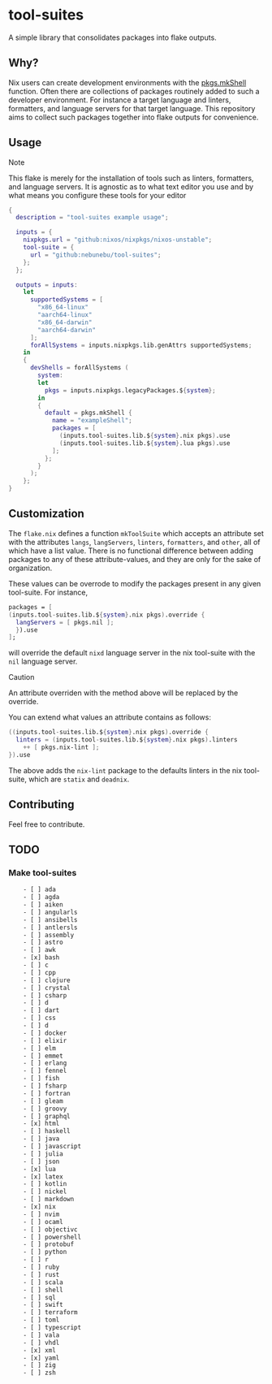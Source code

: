 # tool-suites

A simple library that consolidates packages into flake
outputs.

## Why?

Nix users can create development environments with the [pkgs.mkShell](https://ryantm.github.io/nixpkgs/builders/special/mkshell/)
function. Often there are collections of packages routinely added to such a
developer environment. For instance a target language and linters, formatters,
and language servers for that target language. This repository aims to collect
such packages together into flake outputs for convenience.

## Usage

> [!Note]
> This flake is merely for the installation of tools such as linters,
> formatters, and language servers. It is agnostic as to what text editor you
> use and by what means you configure these tools for your editor

```nix
{
  description = "tool-suites example usage";

  inputs = {
    nixpkgs.url = "github:nixos/nixpkgs/nixos-unstable";
    tool-suite = {
      url = "github:nebunebu/tool-suites";
    };
  };

  outputs = inputs:
    let
      supportedSystems = [
        "x86_64-linux"
        "aarch64-linux"
        "x86_64-darwin"
        "aarch64-darwin"
      ];
      forAllSystems = inputs.nixpkgs.lib.genAttrs supportedSystems;
    in
    {
      devShells = forAllSystems (
        system:
        let
          pkgs = inputs.nixpkgs.legacyPackages.${system};
        in
        {
          default = pkgs.mkShell {
            name = "exampleShell";
            packages = [
              (inputs.tool-suites.lib.${system}.nix pkgs).use
              (inputs.tool-suites.lib.${system}.lua pkgs).use
            ];
          };
        }
      );
    };
}
```

## Customization

The `flake.nix` defines a function `mkToolSuite` which accepts an attribute set
with the attributes `langs`, `langServers`, `linters`, `formatters`, and
`other`, all of which have a list value. There is no functional difference
between adding packages to any of these attribute-values, and they are only
for the sake of organization.

These values can be overrode to modify the packages present in any given
tool-suite. For instance,

```nix
packages = [
(inputs.tool-suites.lib.${system}.nix pkgs).override {
  langServers = [ pkgs.nil ];
  }).use
];
```

will override the default `nixd` language server in the nix tool-suite with the
`nil` language server.

> [!Caution]
> An attribute overriden with the method above will be replaced by the override.

You can extend what values an attribute contains as follows:

```nix
((inputs.tool-suites.lib.${system}.nix pkgs).override {
  linters = (inputs.tool-suites.lib.${system}.nix pkgs).linters
    ++ [ pkgs.nix-lint ];
}).use
```

The above adds the `nix-lint` package to the defaults linters in the nix
tool-suite, which are `statix` and `deadnix`.

## Contributing

Feel free to contribute.

## TODO

### Make tool-suites

```txt
    - [ ] ada
    - [ ] agda
    - [ ] aiken
    - [ ] angularls
    - [ ] ansibells
    - [ ] antlersls
    - [ ] assembly
    - [ ] astro
    - [ ] awk 
    - [x] bash 
    - [ ] c
    - [ ] cpp
    - [ ] clojure
    - [ ] crystal 
    - [ ] csharp
    - [ ] d
    - [ ] dart
    - [ ] css 
    - [ ] d
    - [ ] docker
    - [ ] elixir
    - [ ] elm 
    - [ ] emmet
    - [ ] erlang
    - [ ] fennel 
    - [ ] fish
    - [ ] fsharp
    - [ ] fortran
    - [ ] gleam
    - [ ] groovy
    - [ ] graphql
    - [x] html
    - [ ] haskell
    - [ ] java
    - [ ] javascript 
    - [ ] julia
    - [ ] json 
    - [x] lua 
    - [x] latex 
    - [ ] kotlin
    - [ ] nickel 
    - [ ] markdown
    - [x] nix 
    - [ ] nvim
    - [ ] ocaml 
    - [ ] objectivc
    - [ ] powershell
    - [ ] protobuf
    - [ ] python
    - [ ] r
    - [ ] ruby
    - [ ] rust
    - [ ] scala
    - [ ] shell
    - [ ] sql
    - [ ] swift
    - [ ] terraform
    - [ ] toml
    - [ ] typescript
    - [ ] vala 
    - [ ] vhdl
    - [x] xml 
    - [x] yaml 
    - [ ] zig 
    - [ ] zsh 
```
